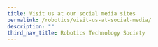 ```yaml
---
title: Visit us at our social media sites
permalink: /robotics/visit-us-at-social-media/
description: ""
third_nav_title: Robotics Technology Society
---
```

